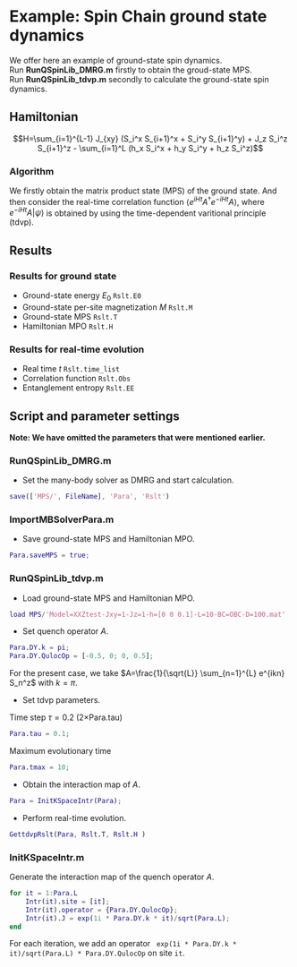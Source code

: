 # Example\: Spin Chain ground state dynamics
We offer here an example of ground-state spin dynamics. \
Run **RunQSpinLib_DMRG.m** firstly to obtain the groud-state MPS. \
Run **RunQSpinLib_tdvp.m** secondly to calculate the ground-state spin dynamics.

## Hamiltonian ##
$$H=\sum_{i=1}^{L-1} J_{xy} (S_i^x S_{i+1}^x + S_i^y S_{i+1}^y) + J_z S_i^z S_{i+1}^z - \sum_{i=1}^L (h_x S_i^x + h_y S_i^y + h_z S_i^z)$$

### Algorithm ###
We firstly obtain the matrix product state (MPS) of the ground state. And then consider the real-time correlation function 
$\langle e^{iHt}A^\dagger e^{-iHt} A \rangle$, where $e^{-iHt} A|\psi \rangle$ is obtained by using the time-dependent varitional principle (tdvp).

## Results ##
### Results for ground state ###
* Ground-state energy $E_0$ ```Rslt.E0```
* Ground-state per-site magnetization $M$ ```Rslt.M```
* Ground-state MPS ```Rslt.T```
* Hamiltonian MPO ```Rslt.H```

### Results for real-time evolution ###
* Real time $t$ ```Rslt.time_list```
* Correlation function ```Rslt.Obs```
* Entanglement entropy ```Rslt.EE```

## Script and parameter settings ##
**Note: We have omitted the parameters that were mentioned earlier.**

### RunQSpinLib_DMRG.m ###

* Set the many-body solver as DMRG and start calculation.
```matlab
save(['MPS/', FileName], 'Para', 'Rslt')
```

### ImportMBSolverPara.m ###
* Save ground-state MPS and Hamiltonian MPO.
```matlab
Para.saveMPS = true;
```

### RunQSpinLib_tdvp.m ###
* Load ground-state MPS and Hamiltonian MPO.
```matlab
load MPS/'Model=XXZtest-Jxy=1-Jz=1-h=[0 0 0.1]-L=10-BC=OBC-D=100.mat'
```
* Set quench operator $A$.
```matlab
Para.DY.k = pi;
Para.DY.QulocOp = [-0.5, 0; 0, 0.5];
```
For the present case, we take $A=\frac{1}{\sqrt{L}} \sum_{n=1}^{L} e^{ikn} S_n^z$ with $k=\pi$.

* Set tdvp parameters.

Time step $\tau=0.2$ (2$\times$Para.tau) 
``` matlab 
Para.tau = 0.1;
```
Maximum evolutionary time
```matlab
Para.tmax = 10;
```
* Obtain the interaction map of $A$.
```matlab
Para = InitKSpaceIntr(Para);
```

* Perform real-time evolution.
```matlab
GettdvpRslt(Para, Rslt.T, Rslt.H )
```

### InitKSpaceIntr.m ###
Generate the interaction map of the quench operator $A$.
```matlab
for it = 1:Para.L
    Intr(it).site = [it];
    Intr(it).operator = {Para.DY.QulocOp};
    Intr(it).J = exp(1i * Para.DY.k * it)/sqrt(Para.L);
end
```
For each iteration, we add an operator ``` exp(1i * Para.DY.k * it)/sqrt(Para.L) * Para.DY.QulocOp``` on site ```it```. 
